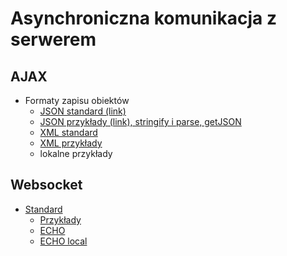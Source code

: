 # Asynchroniczna komunikacja z serwerem

## AJAX
* Formaty zapisu obiektów
    * [JSON standard (link)](https://www.json.org/)
    * [JSON przykłady (link), stringify i parse, getJSON ](http://jsdn.pl/json-dla-poczatkujacych-i-kompletnie-poczatkujacych/ )
    * [XML standard](https://www.w3.org/TR/xml/)
    * [XML przykłady](http://www.cs.put.poznan.pl/jkobusinski/xml.html)
    * lokalne przykłady

## Websocket
*  [Standard](https://tools.ietf.org/html/rfc6455)
    * [Przykłady](https://developer.mozilla.org/en-US/docs/Web/API/WebSocket)
    * [ECHO](https://www.websocket.org/echo.html)
    * [ECHO local](echo.html) 
